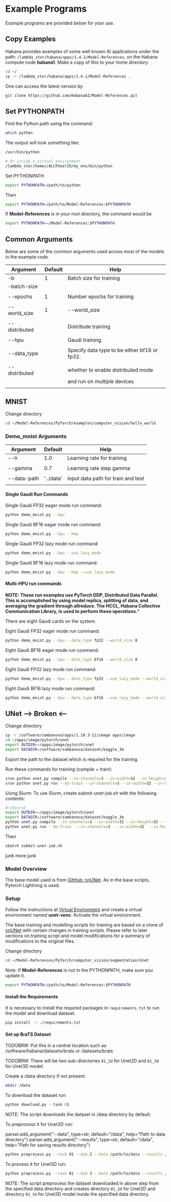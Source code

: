 # Example Programs

Example programs are provided below for your use.

## Copy Examples

Habana provides examples of some well known AI applications under the path: `/lambda_stor/habana/apps/1.4.1/Model-References`, on the Habana compute node **habana1**. Make a copy of this to your home directory:

```bash
cd ~/
cp -r /lambda_stor/habana/apps/1.4.1/Model-References .
```

One can access the latest version by

```bash
git clone https://github.com/HabanaAI/Model-References.git
```

## Set PYTHONPATH

Find the Python path using the command:

```bash
which python
```

The output will look something like:

```bash
/usr/bin/python

# Or inside a virtual environment
/lambda_stor/homes/ALCFUserID/my_env/bin/python
```

Set PYTHONPATH

```bash
export PYTHONPATH=/path/to/python
```

Then

```bash
export PYTHONPATH=/path/to/Model-References:$PYTHONPATH
```

If **Model-References** is in your root directory, the command would be

```bash
export PYTHONPATH=~/Model-References:$PYTHONPATH
```

## Common Arguments

Below are some of the common arguments used across most of the models in the example code.

| Argument               | Default   | Help                           |
|------------------------|-----------|--------------------------------|
| -b                     | 1         | Batch size for training        |
| -batch-size            |           |                                |
|                        |           |                                |
| --epochs               | 1         | Number epochs for training     |
|                        |           |                                |
| --world_size           | 1         | --world_size                   |
|                        |           |                                |
| --distributed          |           | Distribute training            |
|                        |           |                                |
| --hpu                  |           | Gaudi training                 |
|                        |           |                                |
| --data_type            |           | Specify data type to be either bf16 or fp32. |
|                        |           |                                |
| --distributed          |           | whether to enable distributed mode |
|                        |           | and run on multiple devices        |
|                        |           |                                |

## MNIST

Change directory

```bash
cd ~/Model-References/PyTorch/examples/computer_vision/hello_world
```

### Demo_mnist Arguments

| Argument               | Default   | Help                           |
|------------------------|-----------|--------------------------------|
| --lr                   | 1.0       | Learning rate for training     |
|                        |           |                                |
| --gamma                | 0.7       | Learning rate step gamma       |
|                        |           |                                |
| --data-path            | '../data' | input data path for train and test |
|                        |           |                                |

#### Single Gaudi Run Commands

Single Gaudi FP32 eager mode run command:

```bash
python demo_mnist.py --hpu
```

Single Gaudi BF16 eager mode run command:

```bash
python demo_mnist.py --hpu --hmp
```

Single Gaudi FP32 lazy mode run command:

```bash
python demo_mnist.py --hpu --use_lazy_mode
```

Single Gaudi BF16 lazy mode run command:

```bash
python demo_mnist.py --hpu --hmp --use_lazy_mode
```

#### Multi-HPU run commands

**NOTE: These run examples use PyTorch DDP, Distributed Data Parallel.
This is accomplished by using model replica,
splitting of data, and averaging the gradient through allreduce.
The HCCL, Habana Collective Communication Library, is used to perform these operations.***

There are eight Gaudi cards on the system.

Eight Gaudi FP32 eager mode run command:

```bash
python demo_mnist.py --hpu --data_type fp32 --world_size 8
```

Eight Gaudi BF16 eager mode run command:

```bash
python demo_mnist.py --hpu --data_type bf16 --world_size 8
```

Eight Gaudi FP32 lazy mode run command:

```bash
python demo_mnist.py --hpu --data_type fp32 --use_lazy_mode --world_size 8
```

Eight Gaudi BF16 lazy mode run command:

```bash
python demo_mnist.py --hpu --data_type bf16 --use_lazy_mode --world_size 8
```

## UNet --> Broken <--

Change directory

```bash
cp -r /software/sambanova/apps/1.10.3-11/image apps/image
cd ~/apps/image/pytorch/unet
export OUTDIR=~/apps/image/pytorch/unet
export DATADIR=/software/sambanova/dataset/kaggle_3m
```

Export the path to the dataset which is required for the training.

Run these commands for training (compile + train):

```bash
srun python unet.py compile --in-channels=3 --in-width=32 --in-height=32 --init-features 32 --batch-size 1 --pef-name="unet_train" --output-folder=${OUTDIR}
srun python unet.py run --do-train --in-channels=3 --in-width=32 --in-height=32 --init-features 32 --batch-size 1 --data-dir $DATADIR --log-dir ${OUTDIR} --epochs 5 --pef=${OUTDIR}/unet_train/unet_train.pef
```

Using Slurm:  To use Slurm, create submit-unet-job.sh with the following
contents:

```bash
#!/bin/sh
export OUTDIR=~/apps/image/pytorch/unet
export DATADIR=/software/sambanova/dataset/kaggle_3m
python unet.py compile --in-channels=3 --in-width=32 --in-height=32 --init-features 32 --batch-size 1 --pef-name="unet_train" --output-folder=${OUTDIR}
python unet.py run --do-train  --in-channels=3  --in-width=32  --in-height=32 --init-features 32 --batch-size=1 --data-dir $DATADIR --log-dir ${OUTDIR}/log_dir_unet32_train --epochs 5 --pef=${OUTDIR}/unet_train/unet_train.pef
```

Then

```bash
sbatch submit-unet-job.sh
```

junk
more junk

### Model Overview

The base model used is from [GitHub: nnUNet](https://github.com/NVIDIA/DeepLearningExamples/tree/2b20ca80cf7f08585e90a11c5b025fa42e4866c8/PyTorch/Segmentation/nnUNet). As in the base scripts, Pytorch Lightning is used.

### Setup

Follow the instructions at [Virtual Environment](Virtual-Environment.md) and create a
virtual environment named **unet-venv**.  Activate the virtual environment.

The base training and modelling scripts for training are based on a clone of
[nnUNet](https://github.com/NVIDIA/DeepLearningExamples/tree/2b20ca80cf7f08585e90a11c5b025fa42e4866c8/PyTorch/Segmentation/nnUNet)
with certain changes in training scripts.
Please refer to later sections on training script and model modifications for a summary of
modifications to the original files.

Change directory

```bash
cd ~/Model-References/PyTorch/computer_vision/segmentation/Unet
```

Note: If **Model-References** is not in the PYTHONPATH, make sure you update it.

```bash
export PYTHONPATH=/path/to/Model-References:$PYTHONPATH
```

#### Install the Requirements

It is necessary to install the required packages in `requirements.txt` to run
the model and download dataset.

```bash
pip install -r ./requirements.txt
```

#### Set up BraTS Dataset

TODOBRW: Put this in a central location such as
/software/habana/datasets/brats or
/datasets/brats

TODOBRW: There will be two sub-directories `01_2d` for Unet2D and `01_3d`
for Unet3D model.

Create a /data directory if not present:

```bash
mkdir /data
```

To download the dataset run:

```python
python download.py --task 01
```

NOTE: The script downloads the dataset in /data directory by default.

To preprocess it for Unet2D run:

parser.add_argument("--data", type=str, default="/data", help="Path to data directory")
parser.add_argument("--results", type=str, default="/data", help="Path for saving results directory")

<!-- TODOBRW fix these paths -->

```bash
python preprocess.py --task 01 --dim 2 --data /path/to/data --results /path/to/results
```

To process it for Unet3D run:

```bash
python preprocess.py --task 01 --dim 3 --data /path/to/data --results /path/to/results
```

NOTE: The script preprocess the dataset downloaded in above step from
the specified data directory and creates directory `01_2d` for Unet2D and directory `01_3d`
for Unet3D model inside the specified data directory.
